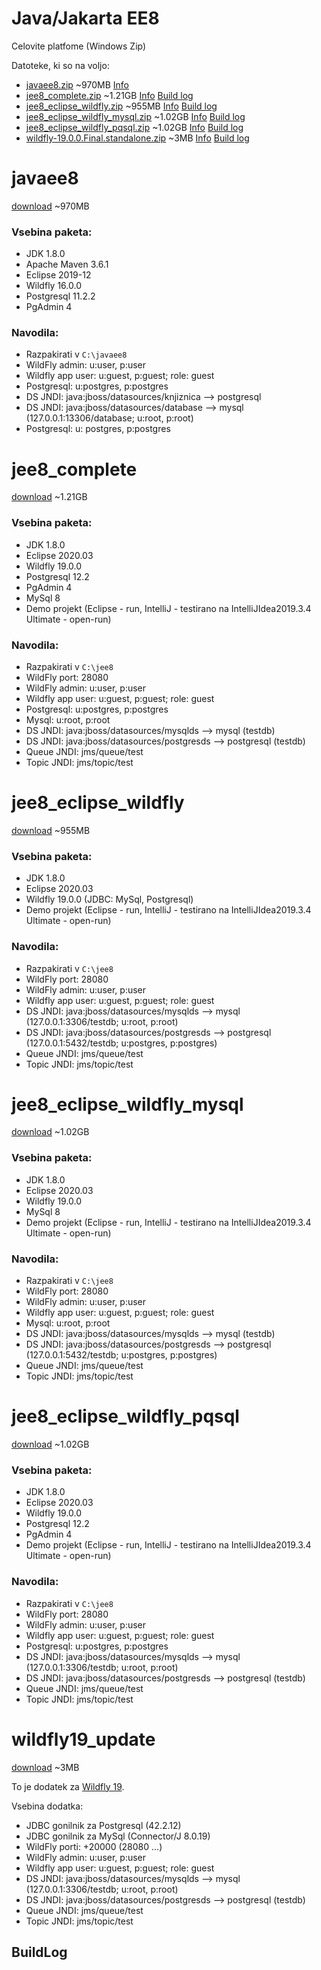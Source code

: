 # Java/Jakarta EE8
Celovite platfome (Windows Zip)

Datoteke, ki so na voljo:
- [javaee8.zip](http://164.8.250.220/jee8/javaee8.zip) ~970MB [Info](#javaee8)
- [jee8_complete.zip](http://164.8.250.220/jee8/jee8_complete.zip) ~1.21GB [Info](#jee8_complete) [Build log](#BuildLog)
- [jee8_eclipse_wildfly.zip](http://164.8.250.220/jee8/jee8_eclipse_wildfly.zip) ~955MB [Info](#jee8_eclipse_wildfly) [Build log](#BuildLog)
- [jee8_eclipse_wildfly_mysql.zip](http://164.8.250.220/jee8/jee8_eclipse_wildfly_mysql.zip) ~1.02GB [Info](#jee8_eclipse_wildfly_mysql) [Build log](#BuildLog)
- [jee8_eclipse_wildfly_pqsql.zip](http://164.8.250.220/jee8/jee8_eclipse_wildfly_pqsql.zip) ~1.02GB [Info](#jee8_eclipse_wildfly_pqsql) [Build log](#BuildLog)
- [wildfly-19.0.0.Final.standalone.zip](http://164.8.250.220/jee8/wildfly-19.0.0.Final.standalone.zip) ~3MB [Info](#wildfly19_update) [Build log](#BuildLog)



# javaee8
[download](http://164.8.250.220/jee8/javaee8.zip) ~970MB

### Vsebina paketa:
- JDK 1.8.0
- Apache Maven 3.6.1
- Eclipse 2019-12
- Wildfly 16.0.0
- Postgresql 11.2.2
- PgAdmin 4

### Navodila:

- Razpakirati v `C:\javaee8`
- WildFly admin: u:user, p:user
- Wildfly app user: u:guest, p:guest; role: guest
- Postgresql: u:postgres, p:postgres
- DS JNDI: java:jboss/datasources/knjiznica --> postgresql
- DS JNDI: java:jboss/datasources/database --> mysql (127.0.0.1:13306/database; u:root, p:root)
- Postgresql: u: postgres, p:postgres



# jee8_complete
[download](http://164.8.250.220/jee8/jee8_complete.zip) ~1.21GB

### Vsebina paketa:
- JDK 1.8.0
- Eclipse 2020.03
- Wildfly 19.0.0
- Postgresql 12.2
- PgAdmin 4
- MySql 8
- Demo projekt (Eclipse - run, IntelliJ - testirano na IntelliJIdea2019.3.4 Ultimate - open-run)

### Navodila:

- Razpakirati v `C:\jee8`
- WildFly port: 28080
- WildFly admin: u:user, p:user
- Wildfly app user: u:guest, p:guest; role: guest
- Postgresql: u:postgres, p:postgres
- Mysql: u:root, p:root
- DS JNDI: java:jboss/datasources/mysqlds --> mysql (testdb)
- DS JNDI: java:jboss/datasources/postgresds --> postgresql (testdb)
- Queue JNDI: jms/queue/test
- Topic JNDI: jms/topic/test



# jee8_eclipse_wildfly
[download](http://164.8.250.220/jee8/jee8_eclipse_wildfly.zip) ~955MB

### Vsebina paketa:
- JDK 1.8.0
- Eclipse 2020.03
- Wildfly 19.0.0 (JDBC: MySql, Postgresql)
- Demo projekt (Eclipse - run, IntelliJ - testirano na IntelliJIdea2019.3.4 Ultimate - open-run)

### Navodila:

- Razpakirati v `C:\jee8`
- WildFly port: 28080
- WildFly admin: u:user, p:user
- Wildfly app user: u:guest, p:guest; role: guest
- DS JNDI: java:jboss/datasources/mysqlds --> mysql (127.0.0.1:3306/testdb; u:root, p:root)
- DS JNDI: java:jboss/datasources/postgresds --> postgresql (127.0.0.1:5432/testdb; u:postgres, p:postgres)
- Queue JNDI: jms/queue/test
- Topic JNDI: jms/topic/test



# jee8_eclipse_wildfly_mysql
[download](http://164.8.250.220/jee8/jee8_eclipse_wildfly_mysql.zip) ~1.02GB

### Vsebina paketa:
- JDK 1.8.0
- Eclipse 2020.03
- Wildfly 19.0.0
- MySql 8
- Demo projekt (Eclipse - run, IntelliJ - testirano na IntelliJIdea2019.3.4 Ultimate - open-run)

### Navodila:

- Razpakirati v `C:\jee8`
- WildFly port: 28080
- WildFly admin: u:user, p:user
- Wildfly app user: u:guest, p:guest; role: guest
- Mysql: u:root, p:root
- DS JNDI: java:jboss/datasources/mysqlds --> mysql (testdb)
- DS JNDI: java:jboss/datasources/postgresds --> postgresql (127.0.0.1:5432/testdb; u:postgres, p:postgres)
- Queue JNDI: jms/queue/test
- Topic JNDI: jms/topic/test



# jee8_eclipse_wildfly_pqsql
[download](http://164.8.250.220/jee8/jee8_eclipse_wildfly_pqsql.zip) ~1.02GB

### Vsebina paketa:
- JDK 1.8.0
- Eclipse 2020.03
- Wildfly 19.0.0
- Postgresql 12.2
- PgAdmin 4
- Demo projekt (Eclipse - run, IntelliJ - testirano na IntelliJIdea2019.3.4 Ultimate - open-run)

### Navodila:

- Razpakirati v `C:\jee8`
- WildFly port: 28080
- WildFly admin: u:user, p:user
- Wildfly app user: u:guest, p:guest; role: guest
- Postgresql: u:postgres, p:postgres
- DS JNDI: java:jboss/datasources/mysqlds --> mysql (127.0.0.1:3306/testdb; u:root, p:root)
- DS JNDI: java:jboss/datasources/postgresds --> postgresql (testdb)
- Queue JNDI: jms/queue/test
- Topic JNDI: jms/topic/test



# wildfly19_update
[download](http://164.8.250.220/jee8/wildfly-19.0.0.Final.standalone.zip) ~3MB

To je dodatek za [Wildfly 19](https://wildfly.org/downloads/).

Vsebina dodatka:
- JDBC gonilnik za Postgresql (42.2.12)
- JDBC gonilnik za MySql (Connector/J 8.0.19)
- WildFly porti: +20000 (28080 ...)
- WildFly admin: u:user, p:user
- Wildfly app user: u:guest, p:guest; role: guest
- DS JNDI: java:jboss/datasources/mysqlds --> mysql (127.0.0.1:3306/testdb; u:root, p:root)
- DS JNDI: java:jboss/datasources/postgresds --> postgresql (testdb)
- Queue JNDI: jms/queue/test
- Topic JNDI: jms/topic/test



## BuildLog
